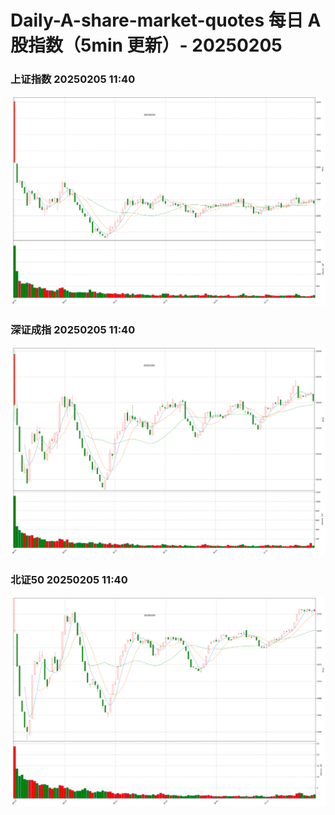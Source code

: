 
# Daily-A-share-market-quotes 每日 A 股指数（5min 更新）- 20250205

### 上证指数 20250205 11:40
![](./fig/2025/2/20250205-sh000001.png)

### 深证成指 20250205 11:40
![](./fig/2025/2/20250205-sz399001.png)

### 北证50 20250205 11:40
![](./fig/2025/2/20250205-bj899050.png)
